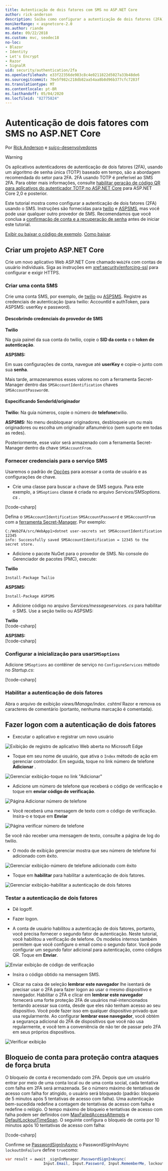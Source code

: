 ```yaml
---
title: Autenticação de dois fatores com SMS no ASP.NET Core
author: rick-anderson
description: Saiba como configurar a autenticação de dois fatores (2FA) com um aplicativo ASP.NET Core.
monikerRange: < aspnetcore-2.0
ms.author: riande
ms.date: 09/22/2018
ms.custom: mvc, seodec18
no-loc:
- Blazor
- Identity
- Let's Encrypt
- Razor
- SignalR
uid: security/authentication/2fa
ms.openlocfilehash: e33f22356de983c8c4e0211822d5027a33b48de6
ms.sourcegitcommit: 70e5f982c218db82aa54aa8b8d96b377cfc7283f
ms.translationtype: MT
ms.contentlocale: pt-BR
ms.lasthandoff: 05/04/2020
ms.locfileid: "82775824"
---
```

# <a name="two-factor-authentication-with-sms-in-aspnet-core"></a>Autenticação de dois fatores com SMS no ASP.NET Core

Por [Rick Anderson](https://twitter.com/RickAndMSFT) e [suíço-desenvolvedores](https://github.com/Swiss-Devs)

>[!WARNING]
> Os aplicativos autenticadores de autenticação de dois fatores (2FA), usando um algoritmo de senha única (TOTP) baseado em tempo, são a abordagem recomendada do setor para 2FA. 2FA usando TOTP é preferível ao SMS 2FA. Para obter mais informações, consulte [habilitar geração de código QR para aplicativos do autenticador TOTP no ASP.NET Core](xref:security/authentication/identity-enable-qrcodes) para ASP.NET Core 2,0 e posterior.

Este tutorial mostra como configurar a autenticação de dois fatores (2FA) usando o SMS. Instruções são fornecidas para [twilio](https://www.twilio.com/) e [ASPSMS](https://www.aspsms.com/asp.net/identity/core/testcredits/), mas você pode usar qualquer outro provedor de SMS. Recomendamos que você conclua a [confirmação de conta e a recuperação de senha](xref:security/authentication/accconfirm) antes de iniciar este tutorial.

[Exibir ou baixar o código de exemplo](https://github.com/dotnet/AspNetCore.Docs/tree/master/aspnetcore/security/authentication/2fa/sample/Web2FA). [Como baixar](xref:index#how-to-download-a-sample).

## <a name="create-a-new-aspnet-core-project"></a>Criar um projeto ASP.NET Core

Crie um novo aplicativo Web ASP.NET Core chamado `Web2FA` com contas de usuário individuais. Siga as instruções em <xref:security/enforcing-ssl> para configurar e exigir HTTPS.

### <a name="create-an-sms-account"></a>Criar uma conta SMS

Crie uma conta SMS, por exemplo, de [twilio](https://www.twilio.com/) ou [ASPSMS](https://www.aspsms.com/asp.net/identity/core/testcredits/). Registre as credenciais de autenticação (para twilio: AccountId e authToken, para ASPSMS: userKey e password).

#### <a name="figuring-out-sms-provider-credentials"></a>Descobrindo credenciais do provedor de SMS

**Twilio**

Na guia painel da sua conta do twilio, copie o **SID da conta** e o **token de autenticação**.

**ASPSMS:**

Em suas configurações de conta, navegue até **userKey** e copie-o junto com sua **senha**.

Mais tarde, armazenaremos esses valores no com a ferramenta Secret-Manager dentro das `SMSAccountIdentification` chaves `SMSAccountPassword`e.

#### <a name="specifying-senderid--originator"></a>Especificando SenderId/originador

**Twilio:** Na guia números, copie o número de **telefone**twilio.

**ASPSMS:** No menu desbloquear originadores, desbloqueie um ou mais originadores ou escolha um originador alfanumérico (sem suporte em todas as redes).

Posteriormente, esse valor será armazenado com a ferramenta Secret-Manager dentro da chave `SMSAccountFrom`.

### <a name="provide-credentials-for-the-sms-service"></a>Fornecer credenciais para o serviço SMS

Usaremos o padrão de [Opções](xref:fundamentals/configuration/options) para acessar a conta de usuário e as configurações de chave.

* Crie uma classe para buscar a chave de SMS segura. Para este exemplo, a `SMSoptions` classe é criada no arquivo *Services/SMSoptions. cs* .

[!code-csharp[](2fa/sample/Web2FA/Services/SMSoptions.cs)]

Defina o `SMSAccountIdentification` `SMSAccountPassword` e `SMSAccountFrom` com a [ferramenta Secret-Manager](xref:security/app-secrets). Por exemplo: 

```none
C:/Web2FA/src/WebApp1>dotnet user-secrets set SMSAccountIdentification 12345
info: Successfully saved SMSAccountIdentification = 12345 to the secret store.
```

* Adicione o pacote NuGet para o provedor de SMS. No console do Gerenciador de pacotes (PMC), execute:

**Twilio**

`Install-Package Twilio`

**ASPSMS:**

`Install-Package ASPSMS`

* Adicione código no arquivo *Services/messageservices. cs* para habilitar o SMS. Use a seção twilio ou ASPSMS:

**Twilio**  
[!code-csharp[](2fa/sample/Web2FA/Services/MessageServices_twilio.cs)]

**ASPSMS:**  
[!code-csharp[](2fa/sample/Web2FA/Services/MessageServices_ASPSMS.cs)]

### <a name="configure-startup-to-use-smsoptions"></a>Configurar a inicialização para usar`SMSoptions`

Adicione `SMSoptions` ao contêiner de serviço no `ConfigureServices` método no *Startup.cs*:

[!code-csharp[](2fa/sample/Web2FA/Startup.cs?name=snippet1&highlight=4)]

### <a name="enable-two-factor-authentication"></a>Habilitar a autenticação de dois fatores

Abra o arquivo de exibição *views/Manage/index. cshtml* Razor e remova os caracteres de comentário (portanto, nenhuma marcação é comentada).

## <a name="log-in-with-two-factor-authentication"></a>Fazer logon com a autenticação de dois fatores

* Executar o aplicativo e registrar um novo usuário

![Exibição de registro de aplicativo Web aberta no Microsoft Edge](2fa/_static/login2fa1.png)

* Toque em seu nome de usuário, que ativa o `Index` método de ação em gerenciar controlador. Em seguida, toque no link número de telefone **Adicionar** .

![Gerenciar exibição-toque no link "Adicionar"](2fa/_static/login2fa2.png)

* Adicione um número de telefone que receberá o código de verificação e toque em **enviar código de verificação**.

![Página Adicionar número de telefone](2fa/_static/login2fa3.png)

* Você receberá uma mensagem de texto com o código de verificação. Insira-o e toque em **Enviar**

![Página verificar número de telefone](2fa/_static/login2fa4.png)

Se você não receber uma mensagem de texto, consulte a página de log do twilio.

* O modo de exibição gerenciar mostra que seu número de telefone foi adicionado com êxito.

![Gerenciar exibição-número de telefone adicionado com êxito](2fa/_static/login2fa5.png)

* Toque em **habilitar** para habilitar a autenticação de dois fatores.

![Gerenciar exibição-habilitar a autenticação de dois fatores](2fa/_static/login2fa6.png)

### <a name="test-two-factor-authentication"></a>Testar a autenticação de dois fatores

* Dê logoff.

* Fazer logon.

* A conta de usuário habilitou a autenticação de dois fatores, portanto, você precisa fornecer o segundo fator de autenticação. Neste tutorial, você habilitou a verificação de telefone. Os modelos internos também permitem que você configure o email como o segundo fator. Você pode configurar um segundo fator adicional para autenticação, como códigos QR. Toque em **Enviar**.

![Enviar exibição de código de verificação](2fa/_static/login2fa7.png)

* Insira o código obtido na mensagem SMS.

* Clicar na caixa de seleção **lembrar este navegador** lhe isentará de precisar usar o 2FA para fazer logon ao usar o mesmo dispositivo e navegador. Habilitar o 2FA e clicar em **lembrar este navegador** fornecerá uma forte proteção 2FA de usuários mal-intencionados tentando acessar sua conta, desde que eles não tenham acesso ao seu dispositivo. Você pode fazer isso em qualquer dispositivo privado que usa regularmente. Ao configurar **lembrar esse navegador**, você obtém a segurança adicional do 2FA de dispositivos que você não usa regularmente, e você tem a conveniência de não ter de passar pelo 2FA em seus próprios dispositivos.

![Verificar exibição](2fa/_static/login2fa8.png)

## <a name="account-lockout-for-protecting-against-brute-force-attacks"></a>Bloqueio de conta para proteção contra ataques de força bruta

O bloqueio de conta é recomendado com 2FA. Depois que um usuário entrar por meio de uma conta local ou de uma conta social, cada tentativa com falha em 2FA será armazenada. Se o número máximo de tentativas de acesso com falha for atingido, o usuário será bloqueado (padrão: bloqueio de 5 minutos após 5 tentativas de acesso com falha). Uma autenticação bem-sucedida redefine a contagem de tentativas de acesso com falha e redefine o relógio. O tempo máximo de bloqueio e tentativas de acesso com falha podem ser definidos com [MaxFailedAccessAttempts](/dotnet/api/microsoft.aspnetcore.identity.lockoutoptions.maxfailedaccessattempts) e [DefaultLockoutTimeSpan](/dotnet/api/microsoft.aspnetcore.identity.lockoutoptions.defaultlockouttimespan). O seguinte configura o bloqueio de conta por 10 minutos após 10 tentativas de acesso com falha:

[!code-csharp[](2fa/sample/Web2FA/Startup.cs?name=snippet2&highlight=13-17)]

Confirme se [PasswordSignInAsync](/dotnet/api/microsoft.aspnetcore.identity.signinmanager-1.passwordsigninasync) o PasswordSignInAsync `lockoutOnFailure` define `true`como:

```csharp
var result = await _signInManager.PasswordSignInAsync(
                 Input.Email, Input.Password, Input.RememberMe, lockoutOnFailure: true);
```
